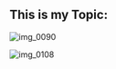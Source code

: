 ## This is my Topic:

![img_0090](https://user-images.githubusercontent.com/43392571/45924754-8e3e6280-bf42-11e8-8334-22a78b3e6ba5.JPG)



![img_0108](https://user-images.githubusercontent.com/43392571/45924753-87175480-bf42-11e8-87ba-5619f015a389.JPG)
